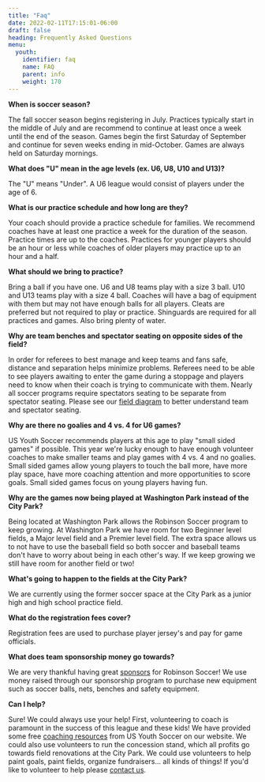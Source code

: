 ```yaml
---
title: "Faq"
date: 2022-02-11T17:15:01-06:00
draft: false
heading: Frequently Asked Questions
menu:
  youth:
    identifier: faq
    name: FAQ
    parent: info
    weight: 170
---
```

**When is soccer season?**

The fall soccer season begins registering in July.  Practices typically start in the middle of July and are recommend to continue at least once a week until the end of the season.  Games begin the first Saturday of September and continue for seven weeks ending in mid-October.  Games are always held on Saturday mornings.

**What does "U" mean in the age levels (ex. U6, U8, U10 and U13)?**

The "U" means "Under".  A U6 league would consist of players under the age of 6.

**What is our practice schedule and how long are they?**

Your coach should provide a practice schedule for families.  We recommend coaches have at least one practice a week for the duration of the season.  Practice times are up to the coaches.  Practices for younger players should be an hour or less while coaches of older players may practice up to an hour and a half.

**What should we bring to practice?**

Bring a ball if you have one. U6 and U8 teams play with a size 3 ball.  U10 and U13 teams play with a size 4 ball.  Coaches will have a bag of equipment with them but may not have enough balls for all players.  Cleats are preferred but not required to play or practice.  Shinguards are required for all practices and games.  Also bring plenty of water.

**Why are team benches and spectator seating on opposite sides of the field?**

In order for referees to best manage and keep teams and fans safe, distance and separation helps minimize problems.  Referees need to be able to see players awaiting to enter the game during a stoppage and players need to know when their coach is trying to communicate with them.  Nearly all soccer programs require spectators seating to be separate from spectator seating.  Please see our [field diagram](/youth/info/fields/) to better understand team and spectator seating.

**Why are there no goalies and 4 vs. 4 for U6 games?**

US Youth Soccer recommends players at this age to play "small sided games" if possible. This year we're lucky enough to have enough volunteer coaches to make smaller teams and play games with 4 vs. 4 and no goalies.  Small sided games allow young players to touch the ball more, have more play space, have more coaching attention and more opportunities to score goals.  Small sided games focus on young players having fun.

**Why are the games now being played at Washington Park instead of the City Park?**

Being located at Washington Park allows the Robinson Soccer program to keep growing.  At Washington Park we have room for two Beginner level fields, a Major level field and a Premier level field.  The extra space allows us to not have to use the baseball field so both soccer and baseball teams don't have to worry about being in each other's way.  If we keep growing we still have room for another field or two!

**What's going to happen to the fields at the City Park?**

We are currently using the former soccer space at the City Park as a junior high and high school practice field.

**What do the registration fees cover?**

Registration fees are used to purchase player jersey's and pay for game officials.

**What does team sponsorship money go towards?**

We are very thankful having great [sponsors](/youth/sponsors/) for Robinson Soccer! We use money raised through our sponsorship program to purchase new equipment such as soccer balls, nets, benches and safety equipment.

**Can I help?**

Sure!  We could always use your help! First, volunteering to coach is paramount in the success of this league and these kids!  We have provided some free [coaching resources](/youth/info/coaching/) from US Youth Soccer on our website.  We could also use volunteers to run the concession stand, which all profits go towards field renovations at the City Park.  We could use volunteers to help paint goals, paint fields, organize fundraisers... all kinds of things!  If you'd like to volunteer to help please [contact us](/youth/contact/).